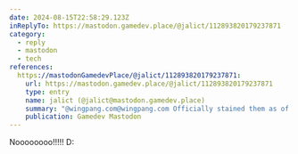 ```yaml
---
date: 2024-08-15T22:58:29.123Z
inReplyTo: https://mastodon.gamedev.place/@jalict/112893820179237871
category:
  - reply
  - mastodon
  - tech
references:
  https://mastodonGamedevPlace/@jalict/112893820179237871:
    url: https://mastodon.gamedev.place/@jalict/112893820179237871
    type: entry
    name: jalict (@jalict@mastodon.gamedev.place)
    summary: "@wingpang.com@wingpang.com Officially stained them as of yesterday and can't get rid of it at least with basic wet cloth..."
    publication: Gamedev Mastodon
---
```


Noooooooo!!!!! D:
